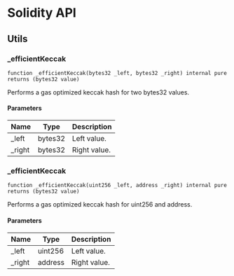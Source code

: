 # Solidity API

## Utils

### _efficientKeccak

```solidity
function _efficientKeccak(bytes32 _left, bytes32 _right) internal pure returns (bytes32 value)
```

Performs a gas optimized keccak hash for two bytes32 values.

#### Parameters

| Name | Type | Description |
| ---- | ---- | ----------- |
| _left | bytes32 | Left value. |
| _right | bytes32 | Right value. |

### _efficientKeccak

```solidity
function _efficientKeccak(uint256 _left, address _right) internal pure returns (bytes32 value)
```

Performs a gas optimized keccak hash for uint256 and address.

#### Parameters

| Name | Type | Description |
| ---- | ---- | ----------- |
| _left | uint256 | Left value. |
| _right | address | Right value. |

